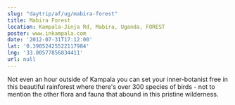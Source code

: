 ```yaml
---
slug: "daytrip/af/ug/mabira-forest"
title: Mabira Forest
location: Kampala-Jinja Rd, Mabira, Uganda, FOREST
poster: www.inkampala.com
date: '2012-07-31T17:12:00'
lat: '0.39052425522117984'
lng: '33.00577856834411'
url: null
---
```


Not even an hour outside of Kampala you can set your inner-botanist free in this beautiful rainforest where there's over 300 species of birds - not to mention the other flora and fauna that abound in this pristine wilderness.
